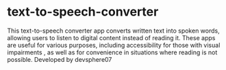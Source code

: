 # text-to-speech-converter
This text-to-speech converter app converts written text into spoken words, allowing users to listen to digital content instead of reading it. These apps are useful for various purposes, including accessibility for those with visual impairments , as well as for convenience in situations where reading is not possible.  Developed by devsphere07
